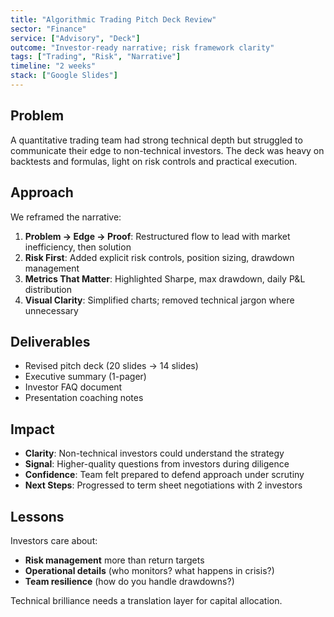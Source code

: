 ```yaml
---
title: "Algorithmic Trading Pitch Deck Review"
sector: "Finance"
service: ["Advisory", "Deck"]
outcome: "Investor-ready narrative; risk framework clarity"
tags: ["Trading", "Risk", "Narrative"]
timeline: "2 weeks"
stack: ["Google Slides"]
---
```


## Problem

A quantitative trading team had strong technical depth but struggled to communicate their edge to non-technical investors. The deck was heavy on backtests and formulas, light on risk controls and practical execution.

## Approach

We reframed the narrative:

1. **Problem → Edge → Proof**: Restructured flow to lead with market inefficiency, then solution
2. **Risk First**: Added explicit risk controls, position sizing, drawdown management
3. **Metrics That Matter**: Highlighted Sharpe, max drawdown, daily P&L distribution
4. **Visual Clarity**: Simplified charts; removed technical jargon where unnecessary

## Deliverables

- Revised pitch deck (20 slides → 14 slides)
- Executive summary (1-pager)
- Investor FAQ document
- Presentation coaching notes

## Impact

- **Clarity**: Non-technical investors could understand the strategy
- **Signal**: Higher-quality questions from investors during diligence
- **Confidence**: Team felt prepared to defend approach under scrutiny
- **Next Steps**: Progressed to term sheet negotiations with 2 investors

## Lessons

Investors care about:

- **Risk management** more than return targets
- **Operational details** (who monitors? what happens in crisis?)
- **Team resilience** (how do you handle drawdowns?)

Technical brilliance needs a translation layer for capital allocation.


